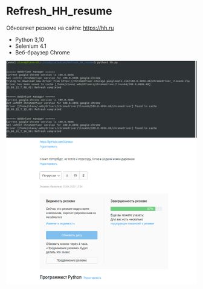 # Refresh_HH_resume

Обновляет резюме на сайте: https://hh.ru

- Python 3,10
- Selenium 4.1
- Веб-браузер Chrome

![Иллюстрация к проекту](https://github.com/Xewus/Refresh_HH_resume/blob/main/refreshed.png)
![Иллюстрация к проекту](https://github.com/Xewus/Refresh_HH_resume/blob/main/resume.png)
